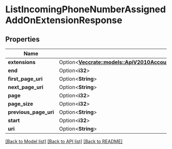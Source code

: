 # ListIncomingPhoneNumberAssignedAddOnExtensionResponse

## Properties

Name | Type | Description | Notes
------------ | ------------- | ------------- | -------------
**extensions** | Option<[**Vec<crate::models::ApiV2010AccountIncomingPhoneNumberIncomingPhoneNumberAssignedAddOnIncomingPhoneNumberAssignedAddOnExtension>**](api.v2010.account.incoming_phone_number.incoming_phone_number_assigned_add_on.incoming_phone_number_assigned_add_on_extension.md)> |  | [optional]
**end** | Option<**i32**> |  | [optional]
**first_page_uri** | Option<**String**> |  | [optional]
**next_page_uri** | Option<**String**> |  | [optional]
**page** | Option<**i32**> |  | [optional]
**page_size** | Option<**i32**> |  | [optional]
**previous_page_uri** | Option<**String**> |  | [optional]
**start** | Option<**i32**> |  | [optional]
**uri** | Option<**String**> |  | [optional]

[[Back to Model list]](../README.md#documentation-for-models) [[Back to API list]](../README.md#documentation-for-api-endpoints) [[Back to README]](../README.md)



